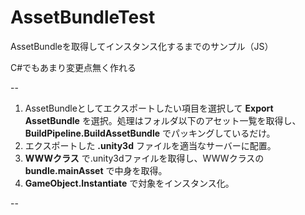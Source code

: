 AssetBundleTest
===============


AssetBundleを取得してインスタンス化するまでのサンプル（JS）

C#でもあまり変更点無く作れる

--

1. AssetBundleとしてエクスポートしたい項目を選択して **Export AssetBundle** を選択。処理はフォルダ以下のアセット一覧を取得し、 **BuildPipeline.BuildAssetBundle** でパッキングしているだけ。
2.   エクスポートした **.unity3d** ファイルを適当なサーバーに配置。
3.  **WWWクラス** で.unity3dファイルを取得し、WWWクラスの **bundle.mainAsset** で中身を取得。
4.  **GameObject.Instantiate** で対象をインスタンス化。

--